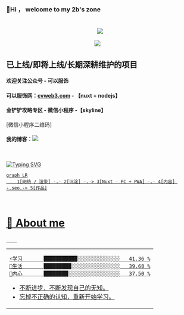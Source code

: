 ### 👋Hi ， welcome to my 2b's zone
<h1 align="center">
</a>
</h1>

<div align="center">
<img order-radius="100px" src="https://npm.elemecdn.com/anzhiyu-assets/image/common/github-info/Knock-Code.gif"/></div>
<br>
<div align="center">
  <a href="https://p8d.gitee.io/zone"><img src="https://img.shields.io/badge/pany-个人博客-blue"></a>&emsp;
<!--   <a href="https://twitter.com/anzhiyu_c"><img src="https://img.shields.io/badge/twitter-%E6%8E%A8%E7%89%B9-blue"></a>&emsp;
  <a href="https://www.youtube.com/channel/UC1zFQPt_DccDr0pn60jzoQQ"><img src="https://img.shields.io/badge/youtube-%E6%B2%B9%E7%AE%A1-c32136"></a>&emsp;
  <a href="https://blog.csdn.net/CZW2268025923?spm=1010.2135.3001.5343"><img src="https://img.shields.io/badge/CSDN-%E5%8D%9A%E5%AE%A2-c32136"></a>&emsp;
  <a href="https://space.bilibili.com/372204786"><img src="https://img.shields.io/badge/bilibili-B%E7%AB%99-ff69b4"></a>&emsp;
  <a href="https://www.zhihu.com/people/xi-gua-pi-pi-60"><img src="https://img.shields.io/badge/zhihu-%E7%9F%A5%E4%B9%8E-blue"></a>&emsp; -->
</div>

    
## 已上线/即将上线/长期深耕维护的项目
#### 欢迎关注公众号 - 可以服饰
#### 可以服饰网：<a href="https://www.cvweb3.com">cvweb3.com</a> - 【nuxt + nodejs】
#### 金铲铲攻略专区 - 微信小程序 -【skyline】
[微信小程序二维码]
#### 我的博客：<a href="https://p8d.gitee.io/zone"><img src="https://img.shields.io/badge/pany-个人博客-blue"></a>&emsp;
</br>

<a href="https://pany.netlify.app"><img src="https://readme-typing-svg.herokuapp.com?font=Fira+Code&weight=600&size=30&duration=1000&pause=1000&color=000000&background=A75EFF00&vCenter=true&width=1024&lines=console.log('现状：先沉淀一下')" alt="Typing SVG" />
</br>
```mermaid
graph LR
    1[网络 / 渲染] -.- 2[沉淀] -.-> 3[Nuxt - PC + PWA] -.- 4[内容] -.seo.-> 5[作品]
```
</br>

# 🙋 About me

&emsp;&emsp;


<table align="center">
<tr>
<td valign="top">

<!--START_SECTION:waka-->

```
⚡学习       ███████████░░░░░░░░░░░░░░   41.36 %
🙋生活       █████████░░░░░░░░░░░░░░░░   39.68 %
🧠内心       ████████░░░░░░░░░░░░░░░░░   37.50 %
```

- 不断进步，不断发现自己的无知。
- 忘掉不正确的认知，重新开始学习。


<!--END_SECTION:waka-->

</tr>
</table>
